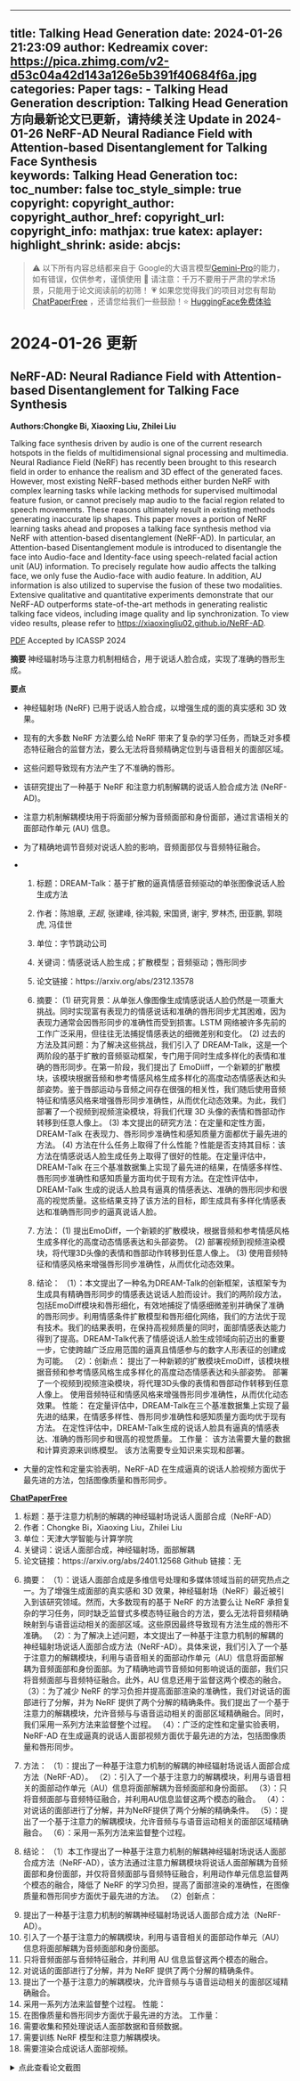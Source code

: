 
---
title: Talking Head Generation
date: 2024-01-26 21:23:09
author: Kedreamix
cover: https://pica.zhimg.com/v2-d53c04a42d143a126e5b391f40684f6a.jpg
categories: Paper
tags:
    - Talking Head Generation
description: Talking Head Generation 方向最新论文已更新，请持续关注 Update in 2024-01-26  NeRF-AD Neural Radiance Field with Attention-based Disentanglement for   Talking Face Synthesis  
keywords: Talking Head Generation
toc:
toc_number: false
toc_style_simple: true
copyright:
copyright_author:
copyright_author_href:
copyright_url:
copyright_info:
mathjax: true
katex:
aplayer:
highlight_shrink:
aside:
abcjs:
---

>⚠️ 以下所有内容总结都来自于 Google的大语言模型[Gemini-Pro](https://ai.google.dev/)的能力，如有错误，仅供参考，谨慎使用
>🔴 请注意：千万不要用于严肃的学术场景，只能用于论文阅读前的初筛！
>💗 如果您觉得我们的项目对您有帮助 [ChatPaperFree](https://github.com/Kedreamix/ChatPaperFree) ，还请您给我们一些鼓励！⭐️ [HuggingFace免费体验](https://huggingface.co/spaces/Kedreamix/ChatPaperFree)

# 2024-01-26 更新



## NeRF-AD: Neural Radiance Field with Attention-based Disentanglement for   Talking Face Synthesis

**Authors:Chongke Bi, Xiaoxing Liu, Zhilei Liu**

Talking face synthesis driven by audio is one of the current research hotspots in the fields of multidimensional signal processing and multimedia. Neural Radiance Field (NeRF) has recently been brought to this research field in order to enhance the realism and 3D effect of the generated faces. However, most existing NeRF-based methods either burden NeRF with complex learning tasks while lacking methods for supervised multimodal feature fusion, or cannot precisely map audio to the facial region related to speech movements. These reasons ultimately result in existing methods generating inaccurate lip shapes. This paper moves a portion of NeRF learning tasks ahead and proposes a talking face synthesis method via NeRF with attention-based disentanglement (NeRF-AD). In particular, an Attention-based Disentanglement module is introduced to disentangle the face into Audio-face and Identity-face using speech-related facial action unit (AU) information. To precisely regulate how audio affects the talking face, we only fuse the Audio-face with audio feature. In addition, AU information is also utilized to supervise the fusion of these two modalities. Extensive qualitative and quantitative experiments demonstrate that our NeRF-AD outperforms state-of-the-art methods in generating realistic talking face videos, including image quality and lip synchronization. To view video results, please refer to https://xiaoxingliu02.github.io/NeRF-AD. 

[PDF](http://arxiv.org/abs/2401.12568v1) Accepted by ICASSP 2024

**摘要**
神经辐射场与注意力机制相结合，用于说话人脸合成，实现了准确的唇形生成。

**要点**

- 神经辐射场 (NeRF) 已用于说话人脸合成，以增强生成的面的真实感和 3D 效果。

- 现有的大多数 NeRF 方法要么给 NeRF 带来了复杂的学习任务，而缺乏对多模态特征融合的监督方法，要么无法将音频精确定位到与语音相关的面部区域。

- 这些问题导致现有方法产生了不准确的唇形。

- 该研究提出了一种基于 NeRF 和注意力机制解耦的说话人脸合成方法 (NeRF-AD)。

- 注意力机制解耦模块用于将面部分解为音频面部和身份面部，通过言语相关的面部动作单元 (AU) 信息。

- 为了精确地调节音频对说话人脸的影响，音频面部仅与音频特征融合。

- <ol>
  <li><p>标题：DREAM-Talk：基于扩散的逼真情感音频驱动的单张图像说话人脸生成方法</p>
  </li>
  <li><p>作者：陈旭章<em>, 王超</em>, 张建峰, 徐鸿毅, 宋国贤, 谢宇, 罗林杰, 田亚鹏, 郭晓虎, 冯佳世</p>
  </li>
  <li><p>单位：字节跳动公司</p>
  </li>
  <li><p>关键词：情感说话人脸生成；扩散模型；音频驱动；唇形同步</p>
  </li>
  <li><p>论文链接：https://arxiv.org/abs/2312.13578</p>
  </li>
  <li><p>摘要：
  (1) 研究背景：从单张人像图像生成情感说话人脸仍然是一项重大挑战。同时实现富有表现力的情感说话和准确的唇形同步尤其困难，因为表现力通常会因唇形同步的准确性而受到损害。LSTM 网络被许多先前的工作广泛采用，但往往无法捕捉情感表达的细微差别和变化。
  (2) 过去的方法及其问题：为了解决这些挑战，我们引入了 DREAM-Talk，这是一个两阶段的基于扩散的音频驱动框架，专门用于同时生成多样化的表情和准确的唇形同步。在第一阶段，我们提出了 EmoDiiff，一个新颖的扩散模块，该模块根据音频和参考情感风格生成多样化的高度动态情感表达和头部姿势。鉴于唇部运动与音频之间存在很强的相关性，我们随后使用音频特征和情感风格来增强唇形同步准确性，从而优化动态效果。为此，我们部署了一个视频到视频渲染模块，将我们代理 3D 头像的表情和唇部动作转移到任意人像上。
  (3) 本文提出的研究方法：在定量和定性方面，DREAM-Talk 在表现力、唇形同步准确性和感知质量方面都优于最先进的方法。
  (4) 方法在什么任务上取得了什么性能？性能是否支持其目标：该方法在情感说话人脸生成任务上取得了很好的性能。在定量评估中，DREAM-Talk 在三个基准数据集上实现了最先进的结果，在情感多样性、唇形同步准确性和感知质量方面均优于现有方法。在定性评估中，DREAM-Talk 生成的说话人脸具有逼真的情感表达、准确的唇形同步和很高的视觉质量。这些结果支持了该方法的目标，即生成具有多样化情感表达和准确唇形同步的逼真说话人脸。</p>
  </li>
  <li><p>方法：
  (1) 提出EmoDiff，一个新颖的扩散模块，根据音频和参考情感风格生成多样化的高度动态情感表达和头部姿势。
  (2) 部署视频到视频渲染模块，将代理3D头像的表情和唇部动作转移到任意人像上。
  (3) 使用音频特征和情感风格来增强唇形同步准确性，从而优化动态效果。</p>
  </li>
  <li><p>结论：
  （1）：本文提出了一种名为DREAM-Talk的创新框架，该框架专为生成具有精确唇形同步的情感表达说话人脸而设计。我们的两阶段方法，包括EmoDiff模块和唇形细化，有效地捕捉了情感细微差别并确保了准确的唇形同步。利用情感条件扩散模型和唇形细化网络，我们的方法优于现有技术。我们的结果表明，在保持高视频质量的同时，面部情感表达能力得到了提高。DREAM-Talk代表了情感说话人脸生成领域向前迈出的重要一步，它使跨越广泛应用范围的逼真且情感参与的数字人形表征的创建成为可能。
  （2）：创新点：
  提出了一种新颖的扩散模块EmoDiff，该模块根据音频和参考情感风格生成多样化的高度动态情感表达和头部姿势。
  部署了一个视频到视频渲染模块，将代理3D头像的表情和唇部动作转移到任意人像上。
  使用音频特征和情感风格来增强唇形同步准确性，从而优化动态效果。
  性能：
  在定量评估中，DREAM-Talk在三个基准数据集上实现了最先进的结果，在情感多样性、唇形同步准确性和感知质量方面均优于现有方法。
  在定性评估中，DREAM-Talk生成的说话人脸具有逼真的情感表达、准确的唇形同步和很高的视觉质量。
  工作量：
  该方法需要大量的数据和计算资源来训练模型。
  该方法需要专业知识来实现和部署。</p>
  </li>
  </ol>

- 大量的定性和定量实验表明，NeRF-AD 在生成逼真的说话人脸视频方面优于最先进的方法，包括图像质量和唇形同步。

**[ChatPaperFree](https://huggingface.co/spaces/Kedreamix/ChatPaperFree)**

<ol>
<li>标题：基于注意力机制的解耦的神经辐射场说话人面部合成（NeRF-AD）</li>
<li>作者：Chongke Bi，Xiaoxing Liu，Zhilei Liu</li>
<li>单位：天津大学智能与计算学院</li>
<li>关键词：说话人面部合成，神经辐射场，面部解耦</li>
<li>论文链接：https://arxiv.org/abs/2401.12568
    Github 链接：无</li>
<li>
<p>摘要：
（1）：说话人面部合成是多维信号处理和多媒体领域当前的研究热点之一。为了增强生成面部的真实感和 3D 效果，神经辐射场（NeRF）最近被引入到该研究领域。然而，大多数现有的基于 NeRF 的方法要么让 NeRF 承担复杂的学习任务，同时缺乏监督式多模态特征融合的方法，要么无法将音频精确映射到与语音运动相关的面部区域。这些原因最终导致现有方法生成的唇形不准确。
（2）：为了解决上述问题，本文提出了一种基于注意力机制的解耦的神经辐射场说话人面部合成方法（NeRF-AD）。具体来说，我们引入了一个基于注意力的解耦模块，利用与语音相关的面部动作单元（AU）信息将面部解耦为音频面部和身份面部。为了精确地调节音频如何影响说话的面部，我们只将音频面部与音频特征融合。此外，AU 信息还用于监督这两个模态的融合。
（3）：为了减少 NeRF 的学习负担并提高面部渲染的准确性，我们对说话的面部进行了分解，并为 NeRF 提供了两个分解的精确条件。我们提出了一个基于注意力的解耦模块，允许音频与与语音运动相关的面部区域精确融合。同时，我们采用一系列方法来监督整个过程。
（4）：广泛的定性和定量实验表明，NeRF-AD 在生成逼真的说话人面部视频方面优于最先进的方法，包括图像质量和唇形同步。</p>
</li>
<li>
<p>方法：
（1）：提出了一种基于注意力机制的解耦的神经辐射场说话人面部合成方法（NeRF-AD）。
（2）：引入了一个基于注意力的解耦模块，利用与语音相关的面部动作单元（AU）信息将面部解耦为音频面部和身份面部。
（3）：只将音频面部与音频特征融合，并利用AU信息监督这两个模态的融合。
（4）：对说话的面部进行了分解，并为NeRF提供了两个分解的精确条件。
（5）：提出了一个基于注意力的解耦模块，允许音频与与语音运动相关的面部区域精确融合。
（6）：采用一系列方法来监督整个过程。</p>
</li>
<li>
<p>结论：
（1）本工作提出了一种基于注意力机制的解耦神经辐射场说话人面部合成方法（NeRF-AD），该方法通过注意力解耦模块将说话人面部解耦为音频面部和身份面部，并仅将音频面部与音频特征融合，利用动作单元信息监督两个模态的融合，降低了 NeRF 的学习负担，提高了面部渲染的准确性，在图像质量和唇形同步方面优于最先进的方法。
（2）创新点：</p>
</li>
<li>提出了一种基于注意力机制的解耦神经辐射场说话人面部合成方法（NeRF-AD）。</li>
<li>引入了一个基于注意力的解耦模块，利用与语音相关的面部动作单元（AU）信息将面部解耦为音频面部和身份面部。</li>
<li>只将音频面部与音频特征融合，并利用 AU 信息监督这两个模态的融合。</li>
<li>对说话的面部进行了分解，并为 NeRF 提供了两个分解的精确条件。</li>
<li>提出了一个基于注意力的解耦模块，允许音频与与语音运动相关的面部区域精确融合。</li>
<li>采用一系列方法来监督整个过程。
性能：</li>
<li>在图像质量和唇形同步方面优于最先进的方法。
工作量：</li>
<li>需要收集和预处理说话人面部数据和音频数据。</li>
<li>需要训练 NeRF 模型和注意力解耦模块。</li>
<li>需要渲染合成说话人面部视频。</li>
</ol>



<details>
  <summary>点此查看论文截图</summary>
<img src="https://pic1.zhimg.com/v2-964938af99e1099b95b512a910ce466c.jpg" align="middle">
<img src="https://picx.zhimg.com/v2-39deb199fcbfcf9dedfebf11b5272218.jpg" align="middle">
<img src="https://picx.zhimg.com/v2-d53c04a42d143a126e5b391f40684f6a.jpg" align="middle">
<img src="https://pic1.zhimg.com/v2-55f96488825fc7af3820d32c3f4ac6ff.jpg" align="middle">
<img src="https://pic1.zhimg.com/v2-1072a698b0f056bb4d49ab4715962395.jpg" align="middle">
</details>

